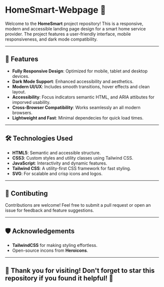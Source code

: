 # HomeSmart-Webpage 🌟

Welcome to the **HomeSmart** project repository! This is a responsive, modern and accessible landing page design for a smart home service provider. The project features a user-friendly interface, mobile responsiveness, and dark mode compatibility.

---

## 🚀 Features
- **Fully Responsive Design**: Optimized for mobile, tablet and desktop devices.
- **Dark Mode Support**: Enhanced accessibility and aesthetics.
- **Modern UI/UX**: Includes smooth transitions, hover effects and clean layout.
- **Accessibility**: Focus indicators semantic HTML, and ARIA attibutes for imporved usability.
- **Cross-Browser Compatibility**: Works seamlessly an all modern browsers.
- **Lightweight and Fast**: Minimal dependecies for quick load times.

---

## 🛠️ Technologies Used
- **HTML5**: Semantic and accessible structure.
- **CSS3**: Custom styles and utility classes using Tailwind CSS.
-  **JavaScript**: Interactivity and dynamic features.
-  **Tailwind CSS**: A utility-first CSS framework for fast styling.
-  **SVG**: For scalable and crisp icons and logos.

---

## 🤝 Contibuting
Contributions are welcome! Feel free to submit a pull request or open an issue for feedback and feature suggestions.

---

## 🛡️ Acknowledgements
- **TailwindCSS** for making styling effortless.
- Open-source incons from **Heroicons**.

---
## 🌟 Thank you for visiting! Don't forget to star this repository if you found it helpful! 🌟
